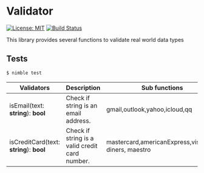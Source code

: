 # Validator

[![License: MIT](https://img.shields.io/badge/license-MIT-blue)](./LICENSE)
[![Build Status](https://travis-ci.org/Adeohluwa/validator.svg?branch=master)](https://travis-ci.org/Adeohluwa/validator)

This library provides several functions to validate real world data types



## Tests
```bash
$ nimble test
```


Validators            |     Description         |     Sub functions
----------------------|-------------------------|------------------------------------------------------------
isEmail(text: **string**): **bool**              | Check if string is an email address. |   gmail,outlook,yahoo,icloud,qq
isCreditCard(text: **string**): **bool**         | Check if string is a valid credit card number.| mastercard,americanExpress,visa,JCB, diners, maestro
